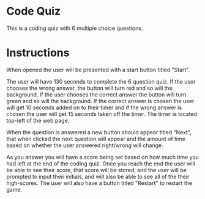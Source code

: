 # Code Quiz 

This is a coding quiz with 6 multiple choice questions. 

# Instructions 

When opened the user will be presented with a start button titled "Start". 

The user will have 130 seconds to complete the 6 question quiz. If the user chooses the wrong answer, the button will turn red and so will the background. If the user chooses the correct answer the button will turn green and so will the background. If the correct answer is chosen the user will get 10 seconds added on to their timer and if the wrong answer is chosen the user will get 15 seconds taken off the timer. The timer is located top-left of the web page. 

When the question is answered a new button should appear titled "Next", that when clicked the next question will appear and the amount of time based on whether the user answered right/wrong will change. 

As you answer you will have a score being set based on how much time you had left at the end of the coding quiz. Once you reach the end the user will be able to see their score, that score will be stored, and the user will be prompted to input their initials, and will also be able to see all of the their high-scores. The user will also have a button titled "Restart" to restart the game. 


